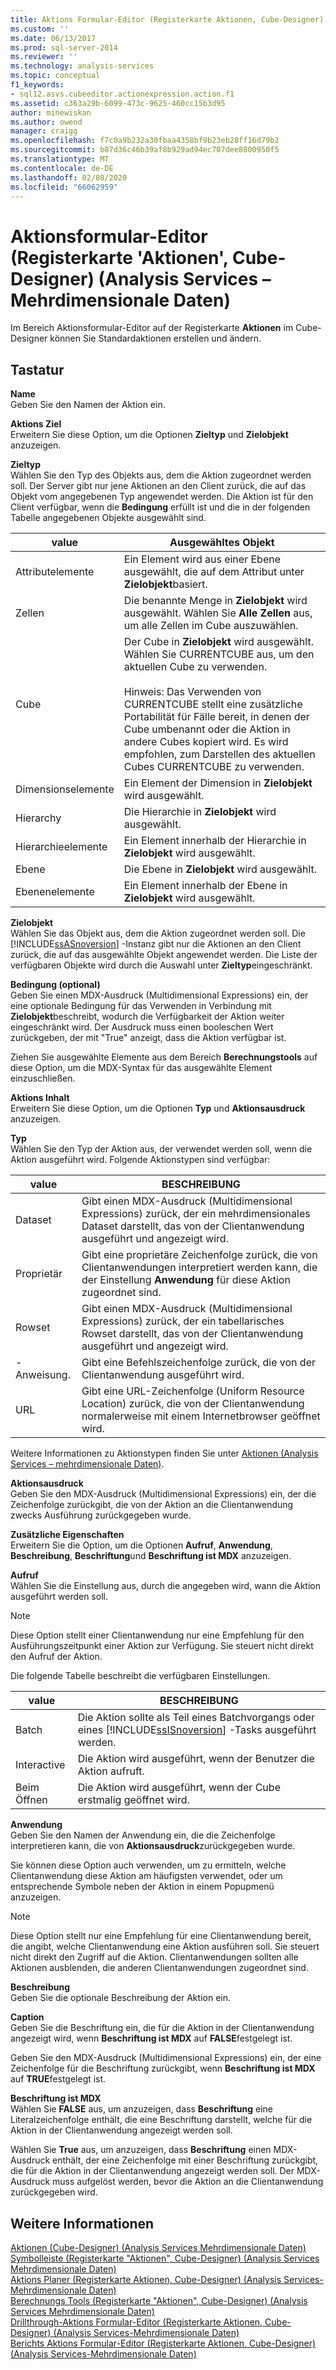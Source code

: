 ```yaml
---
title: Aktions Formular-Editor (Registerkarte Aktionen, Cube-Designer) (Analysis Services-Mehrdimensionale Daten) | Microsoft-Dokumentation
ms.custom: ''
ms.date: 06/13/2017
ms.prod: sql-server-2014
ms.reviewer: ''
ms.technology: analysis-services
ms.topic: conceptual
f1_keywords:
- sql12.asvs.cubeeditor.actionexpression.action.f1
ms.assetid: c363a29b-6099-473c-9625-460cc15b3d95
author: minewiskan
ms.author: owend
manager: craigg
ms.openlocfilehash: f7c0a9b232a30fbaa4358bf9b23eb28ff16d79b2
ms.sourcegitcommit: b87d36c46b39af8b929ad94ec707dee8800950f5
ms.translationtype: MT
ms.contentlocale: de-DE
ms.lasthandoff: 02/08/2020
ms.locfileid: "66062959"
---
```

# <a name="action-form-editor-actions-tab-cube-designer-analysis-services---multidimensional-data"></a>Aktionsformular-Editor (Registerkarte 'Aktionen', Cube-Designer) (Analysis Services – Mehrdimensionale Daten)
  Im Bereich Aktionsformular-Editor auf der Registerkarte **Aktionen** im Cube-Designer können Sie Standardaktionen erstellen und ändern.  
  
## <a name="options"></a>Tastatur  
 **Name**  
 Geben Sie den Namen der Aktion ein.  
  
 **Aktions Ziel**  
 Erweitern Sie diese Option, um die Optionen **Zieltyp** und **Zielobjekt** anzuzeigen.  
  
 **Zieltyp**  
 Wählen Sie den Typ des Objekts aus, dem die Aktion zugeordnet werden soll. Der Server gibt nur jene Aktionen an den Client zurück, die auf das Objekt vom angegebenen Typ angewendet werden. Die Aktion ist für den Client verfügbar, wenn die **Bedingung** erfüllt ist und die in der folgenden Tabelle angegebenen Objekte ausgewählt sind.  
  
|value|Ausgewähltes Objekt|  
|-----------|---------------------|  
|Attributelemente|Ein Element wird aus einer Ebene ausgewählt, die auf dem Attribut unter **Zielobjekt**basiert.|  
|Zellen|Die benannte Menge in **Zielobjekt** wird ausgewählt. Wählen Sie **Alle Zellen** aus, um alle Zellen im Cube auszuwählen.|  
|Cube|Der Cube in **Zielobjekt** wird ausgewählt. Wählen Sie CURRENTCUBE aus, um den aktuellen Cube zu verwenden.<br /><br /> Hinweis: Das Verwenden von CURRENTCUBE stellt eine zusätzliche Portabilität für Fälle bereit, in denen der Cube umbenannt oder die Aktion in andere Cubes kopiert wird. Es wird empfohlen, zum Darstellen des aktuellen Cubes CURRENTCUBE zu verwenden.|  
|Dimensionselemente|Ein Element der Dimension in **Zielobjekt** wird ausgewählt.|  
|Hierarchy|Die Hierarchie in **Zielobjekt** wird ausgewählt.|  
|Hierarchieelemente|Ein Element innerhalb der Hierarchie in **Zielobjekt** wird ausgewählt.|  
|Ebene|Die Ebene in **Zielobjekt** wird ausgewählt.|  
|Ebenenelemente|Ein Element innerhalb der Ebene in **Zielobjekt** wird ausgewählt.|  
  
 **Zielobjekt**  
 Wählen Sie das Objekt aus, dem die Aktion zugeordnet werden soll. Die [!INCLUDE[ssASnoversion](../includes/ssasnoversion-md.md)] -Instanz gibt nur die Aktionen an den Client zurück, die auf das ausgewählte Objekt angewendet werden. Die Liste der verfügbaren Objekte wird durch die Auswahl unter **Zieltyp**eingeschränkt.  
  
 **Bedingung (optional)**  
 Geben Sie einen MDX-Ausdruck (Multidimensional Expressions) ein, der eine optionale Bedingung für das Verwenden in Verbindung mit **Zielobjekt**beschreibt, wodurch die Verfügbarkeit der Aktion weiter eingeschränkt wird. Der Ausdruck muss einen booleschen Wert zurückgeben, der mit "True" anzeigt, dass die Aktion verfügbar ist.  
  
 Ziehen Sie ausgewählte Elemente aus dem Bereich **Berechnungstools** auf diese Option, um die MDX-Syntax für das ausgewählte Element einzuschließen.  
  
 **Aktions Inhalt**  
 Erweitern Sie diese Option, um die Optionen **Typ** und **Aktionsausdruck** anzuzeigen.  
  
 **Typ**  
 Wählen Sie den Typ der Aktion aus, der verwendet werden soll, wenn die Aktion ausgeführt wird. Folgende Aktionstypen sind verfügbar:  
  
|value|BESCHREIBUNG|  
|-----------|-----------------|  
|Dataset|Gibt einen MDX-Ausdruck (Multidimensional Expressions) zurück, der ein mehrdimensionales Dataset darstellt, das von der Clientanwendung ausgeführt und angezeigt wird.|  
|Proprietär|Gibt eine proprietäre Zeichenfolge zurück, die von Clientanwendungen interpretiert werden kann, die der Einstellung **Anwendung** für diese Aktion zugeordnet sind.|  
|Rowset|Gibt einen MDX-Ausdruck (Multidimensional Expressions) zurück, der ein tabellarisches Rowset darstellt, das von der Clientanwendung ausgeführt und angezeigt wird.|  
|-Anweisung.|Gibt eine Befehlszeichenfolge zurück, die von der Clientanwendung ausgeführt wird.|  
|URL|Gibt eine URL-Zeichenfolge (Uniform Resource Location) zurück, die von der Clientanwendung normalerweise mit einem Internetbrowser geöffnet wird.|  
  
 Weitere Informationen zu Aktionstypen finden Sie unter [Aktionen &#40;Analysis Services – mehrdimensionale Daten&#41;](multidimensional-models/actions-analysis-services-multidimensional-data.md).  
  
 **Aktionsausdruck**  
 Geben Sie den MDX-Ausdruck (Multidimensional Expressions) ein, der die Zeichenfolge zurückgibt, die von der Aktion an die Clientanwendung zwecks Ausführung zurückgegeben wurde.  
  
 **Zusätzliche Eigenschaften**  
 Erweitern Sie die Option, um die Optionen **Aufruf**, **Anwendung**, **Beschreibung**, **Beschriftung**und **Beschriftung ist MDX** anzuzeigen.  
  
 **Aufruf**  
 Wählen Sie die Einstellung aus, durch die angegeben wird, wann die Aktion ausgeführt werden soll.  
  
> [!NOTE]  
>  Diese Option stellt einer Clientanwendung nur eine Empfehlung für den Ausführungszeitpunkt einer Aktion zur Verfügung. Sie steuert nicht direkt den Aufruf der Aktion.  
  
 Die folgende Tabelle beschreibt die verfügbaren Einstellungen.  
  
|value|BESCHREIBUNG|  
|-----------|-----------------|  
|Batch|Die Aktion sollte als Teil eines Batchvorgangs oder eines [!INCLUDE[ssISnoversion](../includes/ssisnoversion-md.md)] -Tasks ausgeführt werden.|  
|Interactive|Die Aktion wird ausgeführt, wenn der Benutzer die Aktion aufruft.|  
|Beim Öffnen|Die Aktion wird ausgeführt, wenn der Cube erstmalig geöffnet wird.|  
  
 **Anwendung**  
 Geben Sie den Namen der Anwendung ein, die die Zeichenfolge interpretieren kann, die von **Aktionsausdruck**zurückgegeben wurde.  
  
 Sie können diese Option auch verwenden, um zu ermitteln, welche Clientanwendung diese Aktion am häufigsten verwendet, oder um entsprechende Symbole neben der Aktion in einem Popupmenü anzuzeigen.  
  
> [!NOTE]  
>  Diese Option stellt nur eine Empfehlung für eine Clientanwendung bereit, die angibt, welche Clientanwendung eine Aktion ausführen soll. Sie steuert nicht direkt den Zugriff auf die Aktion. Clientanwendungen sollten alle Aktionen ausblenden, die anderen Clientanwendungen zugeordnet sind.  
  
 **Beschreibung**  
 Geben Sie die optionale Beschreibung der Aktion ein.  
  
 **Caption**  
 Geben Sie die Beschriftung ein, die für die Aktion in der Clientanwendung angezeigt wird, wenn **Beschriftung ist MDX** auf **FALSE**festgelegt ist.  
  
 Geben Sie den MDX-Ausdruck (Multidimensional Expressions) ein, der eine Zeichenfolge für die Beschriftung zurückgibt, wenn **Beschriftung ist MDX** auf **TRUE**festgelegt ist.  
  
 **Beschriftung ist MDX**  
 Wählen Sie **FALSE** aus, um anzuzeigen, dass **Beschriftung** eine Literalzeichenfolge enthält, die eine Beschriftung darstellt, welche für die Aktion in der Clientanwendung angezeigt werden soll.  
  
 Wählen Sie **True** aus, um anzuzeigen, dass **Beschriftung** einen MDX-Ausdruck enthält, der eine Zeichenfolge mit einer Beschriftung zurückgibt, die für die Aktion in der Clientanwendung angezeigt werden soll. Der MDX-Ausdruck muss aufgelöst werden, bevor die Aktion an die Clientanwendung zurückgegeben wird.  
  
## <a name="see-also"></a>Weitere Informationen  
 [Aktionen &#40;Cube-Designer&#41; &#40;Analysis Services Mehrdimensionale Daten&#41;](actions-cube-designer-analysis-services-multidimensional-data.md)   
 [Symbolleiste &#40;Registerkarte "Aktionen", Cube-Designer&#41; &#40;Analysis Services Mehrdimensionale Daten&#41;](toolbar-actions-tab-cube-designer-analysis-services-multidimensional-data.md)   
 [Aktions Planer &#40;Registerkarte Aktionen, Cube-Designer&#41; &#40;Analysis Services-Mehrdimensionale Daten&#41;](action-organizer-cube-designer-analysis-services-multidimensional-data.md)   
 [Berechnungs Tools &#40;Registerkarte "Aktionen", Cube-Designer&#41; &#40;Analysis Services Mehrdimensionale Daten&#41;](calculation-tools-actions-cube-designer-analysis-services-multidimensional-data.md)   
 [Drillthrough-Aktions Formular-Editor &#40;Registerkarte Aktionen, Cube-Designer&#41; &#40;Analysis Services-Mehrdimensionale Daten&#41;](drillthrough-action-form-editor-cube-designer-analysis-services-multidimensional-data.md)   
 [Berichts Aktions Formular-Editor &#40;Registerkarte Aktionen, Cube-Designer&#41; &#40;Analysis Services-Mehrdimensionale Daten&#41;](report-action-form-editor-cube-designer-analysis-services-multidimensional-data.md)  
  
  
